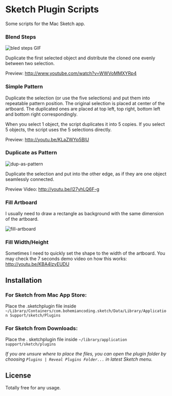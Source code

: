 Sketch Plugin Scripts
=====================

Some scripts for the Mac Sketch app.

### Blend Steps

![bled steps GIF](http://makzan.github.io/Sketch-Plugin-Scripts/images/blend_steps.gif)

Duplicate the first selected object and distribute the cloned one evenly between two selection.

Preview: http://www.youtube.com/watch?v=WWVoMMXYRp4

### Simple Pattern

Duplicate the selection (or use the five selections) and put them into repeatable pattern position.
The original selection is placed at center of the artboard.
The duplicated ones are placed at top left, top right, bottom left and bottom right correspondingly.

When you select 1 object, the script duplicates it into 5 copies. If you select 5 objects, the script uses the 5 selections directly.

Preview: http://youtu.be/KLaZWYp5BIU

### Duplicate as Pattern

![dup-as-pattern](http://makzan.github.io/Sketch-Plugin-Scripts/images/dup-as-pattern.png)

Duplicate the selection and put into the other edge, as if they are one object seamlessly connected.

Preview Video: http://youtu.be/I27yhLQ6F-g



### Fill Artboard

I usually need to draw a rectangle as background with the same dimension of the artboard.

![fill-artboard](http://makzan.github.io/Sketch-Plugin-Scripts/images/fill-artboard.gif)

### Fill Width/Height

Sometimes I need to quickly set the shape to the width of the artboard. You may check the 7 seconds demo video on how this works: http://youtu.be/KBA4IzyEUDU

## Installation

### For Sketch from Mac App Store:
Place the .sketchplugin file inside `~/Library/Containers/com.bohemiancoding.sketch/Data/Library/Application Support/sketch/Plugins`

### For Sketch from Downloads:
Place the . sketchplugin file inside `~/library/application support/sketch/plugins`

_If you are unsure where to place the files, you can open the plugin folder by choosing `Plugins | Reveal Plugins Folder...` in latest Sketch menu._

## License

Totally free for any usage.